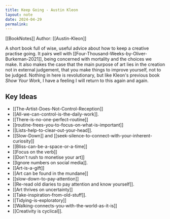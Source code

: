 ```yaml
---
title: Keep Going - Austin Kleon
layout: note
date: 2024-04-29
permalink:
---
```


[[BookNotes]] Author: [[Austin-Kleon]]

A short book full of wise, useful advice about how to keep a creative practise going. It pairs well with [[Four-Thousand-Weeks-by-Oliver-Burkeman-2021]], being concerned with mortality and the choices we make. It also makes the case that the main purpose of art lies in the creation not in external judgement, that you make things to improve yourself, not to be judged. Nothing in here is revolutionary, but like Kleon's previous book *Show Your Work*, I have a feeling I will return to this again and again.

## Key Ideas

- [[The-Artist-Does-Not-Control-Reception]]
- [[All-we-can-control-is-the-daily-work]]. 
- [[There-is-no-one-perfect-routine]]
- [[routine-frees-you-to-focus-on-what-is-important]]
- [[Lists-help-to-clear-out-your-head]].
- [[Slow-Down]] and [[seek-silence-to-connect-with-your-inherent-curiosity]]
- [[Bliss-can-be-a-space-or-a-time]]
- [[Focus on the verb]]
- [[Don't rush to monetise your art]]
- [[Ignore numbers on social media]]. 
- [[Art-is-a-gift]]
- [[Art can be found in the mundane]]
- [[slow-down-to-pay-attention]]
- [[Re-read old diaries to pay attention and know yourself]].
- [[Art thrives on uncertainty]]
- [[Take-inspiration-from-old-stuff]].
- [[Tidying-is-exploratory]]
- [[Walking-connects-you-with-the-world-as-it-is]]
- [[Creativity is cyclical]]. 


